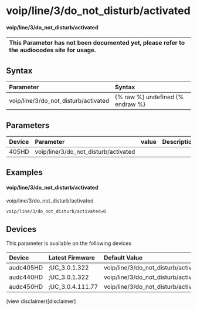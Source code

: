 ﻿---
description: voip/line/3/do_not_disturb/activated
search: false
---

# voip/line/3/do_not_disturb/activated

#### voip/line/3/do_not_disturb/activated


| This Parameter has not been documented yet, please refer to the audiocodes site for usage.  |
| :--- |

## Syntax
| Parameter | Syntax |
| :--- | :--- |
|voip/line/3/do_not_disturb/activated | {% raw %} undefined {% endraw %} |

## Parameters
|Device|Parameter|value|Description|
|:---|:---|:---|:---|
| 405HD | voip/line/3/do_not_disturb/activated |  |  |

## Examples
#### voip/line/3/do_not_disturb/activated

voip/line/3/do_not_disturb/activated

```
voip/line/3/do_not_disturb/activated=0
```

## Devices
This parameter is available on the following devices

| Device | Latest Firmware | Default Value |
|:---|:---|:---|
| audc405HD | ;UC_3.0.1.322 | voip/line/3/do_not_disturb/activated=0 
| audc440HD | ;UC_3.0.1.322 | voip/line/3/do_not_disturb/activated=0 
| audc450HD | ;UC_3.0.4.111.77 | voip/line/3/do_not_disturb/activated=0 

(view disclaimer)[disclaimer]
